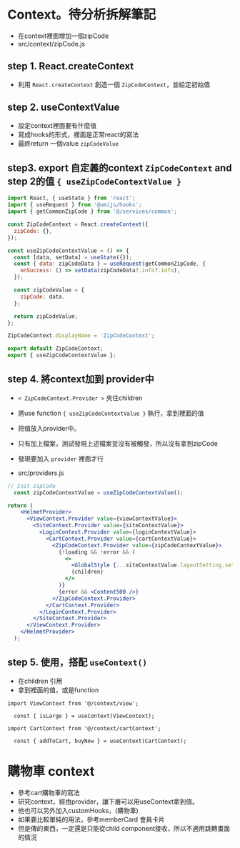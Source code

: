 # Context。待分析拆解筆記

- 在context裡面增加一個zipCode
- src/context/zipCode.js

## step 1. React.createContext
- 利用 `React.createContext` 創造一個 `ZipCodeContext`，並給定初始值

## step 2. useContextValue
- 設定context裡面要有什麼值
- 寫成hooks的形式，裡面是正常react的寫法
- 最終return 一個value `zipCodeValue`

## step3. export 自定義的context `ZipCodeContext` and step 2的值 `{ useZipCodeContextValue }`

```jsx
import React, { useState } from 'react';
import { useRequest } from '@umijs/hooks';
import { getCommonZipCode } from '@/services/common';

const ZipCodeContext = React.createContext({
  zipCode: {},
});

const useZipCodeContextValue = () => {
  const [data, setData] = useState({});
  const { data: zipCodeData } = useRequest(getCommonZipCode, {
    onSuccess: () => setData(zipCodeData?.info?.info),
  });

  const zipCodeValue = {
    zipCode: data,
  };

  return zipCodeValue;
};

ZipCodeContext.displayName = 'ZipCodeContext';

export default ZipCodeContext;
export { useZipCodeContextValue };
```

## step 4. 將context加到 provider中
- `< ZipCodeContext.Provider >` 夾住children
- 將use function `{ useZipCodeContextValue }` 執行，拿到裡面的值 
- 把值放入provider中。


- 只有加上檔案，測試發現上述檔案並沒有被觸發，所以沒有拿到zipCode
- 發現要加入 `provider` 裡面才行
- src/providers.js

```jsx
// Init zipCode
  const zipCodeContextValue = useZipCodeContextValue();

return (
    <HelmetProvider>
      <ViewContext.Provider value={viewContextValue}>
        <SiteContext.Provider value={siteContextValue}>
          <LoginContext.Provider value={loginContextValue}>
            <CartContext.Provider value={cartContextValue}>
              <ZipCodeContext.Provider value={zipCodeContextValue}>
                {!loading && !error && (
                  <>
                    <GlobalStyle {...siteContextValue.layoutSetting.setting} />
                    {children}
                  </>
                )}
                {error && <Content500 />}
              </ZipCodeContext.Provider>
            </CartContext.Provider>
          </LoginContext.Provider>
        </SiteContext.Provider>
      </ViewContext.Provider>
    </HelmetProvider>
  );
```
## step 5. 使用，搭配 `useContext()`
- 在children 引用
- 拿到裡面的值，或是function

```
import ViewContext from '@/context/view';

  const { isLarge } = useContext(ViewContext);
```
```
import CartContext from '@/context/cartContext';

  const { addToCart, buyNow } = useContext(CartContext);
```

# 購物車 context
- 參考cart購物車的寫法
- 研究context，經由provider，讓下層可以用useContext拿到值。
- 他也可以另外加入customHooks，(購物車)
- 如果要比較單純的用法，參考memberCard 會員卡片
- 但是傳的東西，一定還是只能從child component接收，所以不適用跳轉畫面的情況
